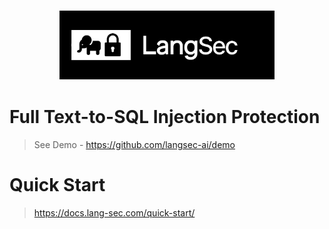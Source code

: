 <h3 align="center">
    <img 
        src="https://github.com/langsec-ai/.github/blob/main/banner.png?raw=true" 
        height="110"/>
</h3>

# Full Text-to-SQL Injection Protection

> See Demo - https://github.com/langsec-ai/demo

# Quick Start

> https://docs.lang-sec.com/quick-start/

